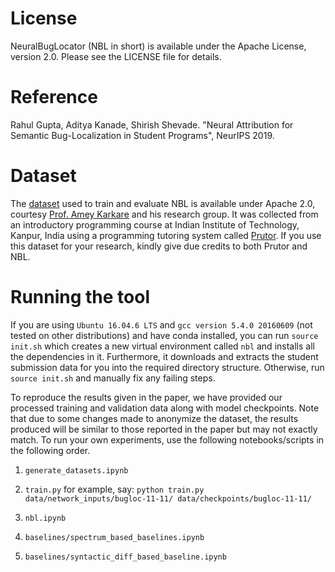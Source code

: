 # License

NeuralBugLocator (NBL in short) is available under the Apache License, version 2.0. Please see the LICENSE file for details.

# Reference

Rahul Gupta, Aditya Kanade, Shirish Shevade. "Neural Attribution for Semantic Bug-Localization in Student Programs", NeurIPS 2019.

# Dataset

The [dataset](https://sites.google.com/site/csarahul/nbl-dataset.db.tar.gz) used to train and evaluate NBL is available under Apache 2.0, courtesy [Prof. Amey Karkare](https://www.cse.iitk.ac.in/users/karkare/) and his research group. It was collected from an introductory programming course at Indian Institute of Technology, Kanpur, India using a programming tutoring system called [Prutor](https://www.cse.iitk.ac.in/users/karkare/prutor/). If you use this dataset for your research, kindly give due credits to both Prutor and NBL.

# Running the tool

If you are using `Ubuntu 16.04.6 LTS` and `gcc version 5.4.0 20160609` (not tested on other distributions) and have conda installed, you can run `source init.sh` which creates a new virtual environment called `nbl` and installs all the dependencies in it.
Furthermore, it downloads and extracts the student submission data for you into the required directory structure.
Otherwise, run `source init.sh` and manually fix any failing steps.

To reproduce the results given in the paper, we have provided our processed training and validation data along with model checkpoints. Note that due to some changes made to anonymize the dataset, the results produced will be similar to those reported in the paper but may not exactly match.
To run your own experiments, use the following notebooks/scripts in the following order.

1. `generate_datasets.ipynb`

2. `train.py` for example, say: `python train.py data/network_inputs/bugloc-11-11/ data/checkpoints/bugloc-11-11/`

3. `nbl.ipynb`

4. `baselines/spectrum_based_baselines.ipynb`

5. `baselines/syntactic_diff_based_baseline.ipynb`
